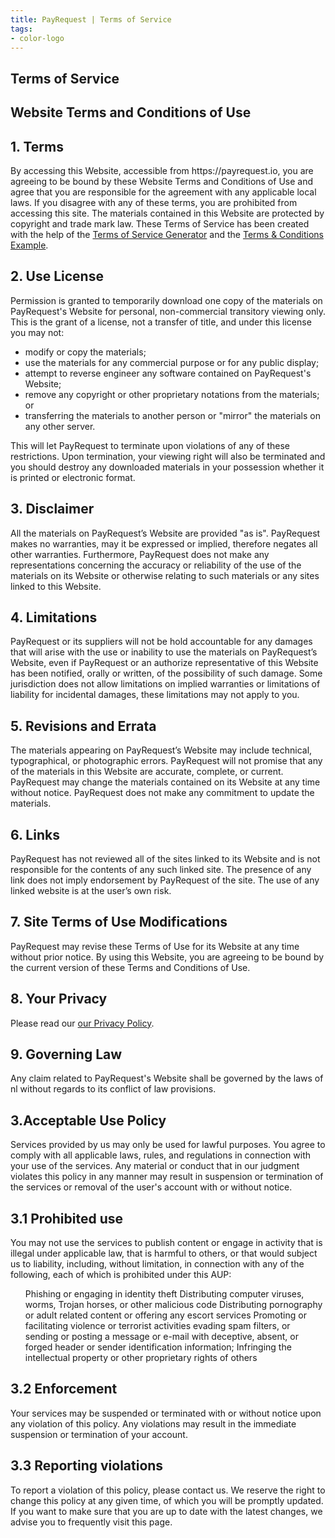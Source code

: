```yaml
---
title: PayRequest | Terms of Service
tags:
- color-logo
---
```


<!-- Done for the new website! -->

<!-- Breadcrumb Start -->
<section class="breadcrumb-area">
         <div class="breadcrumb-shape"></div>
         <div class="container">
            <div class="row">
               <div class="col-lg-12">
                  <div class="breadcrumb-inn">
                     <div class="section-title wow fadeInUp" data-wow-duration="1s" data-wow-delay="0.3s">
                       <h2>Terms of <span>Service</span></h2>
                     </div>
                  </div>
               </div>
            </div>
         </div>
</section>
 <!-- Breadcrumb End -->

<section class="about-page-section section_100">
         <div class="container">
            <div class="row">
               <div class="col-md-12 mx-auto text-center">

<h1>Website Terms and Conditions of Use</h1>
<h2>1. Terms</h2>
<p>By accessing this Website, accessible from https://payrequest.io, you are agreeing to be bound by these Website Terms and Conditions of Use and agree that you are responsible for the agreement with any applicable local laws. If you disagree with any of these terms, you are prohibited from accessing this site. The materials contained in this Website are protected by copyright and trade mark law. These Terms of Service has been created with the help of the <a href="https://www.termsofservicegenerator.net">Terms of Service Generator</a> and the <a href="https://www.termsconditionsexample.com">Terms &amp; Conditions Example</a>.</p>

<h2>2. Use License</h2>
<p>Permission is granted to temporarily download one copy of the materials on PayRequest's Website for personal, non-commercial transitory viewing only. This is the grant of a license, not a transfer of title, and under this license you may not:</p>

<ul>
    <li>modify or copy the materials;</li>
    <li>use the materials for any commercial purpose or for any public display;</li>
    <li>attempt to reverse engineer any software contained on PayRequest's Website;</li>
    <li>remove any copyright or other proprietary notations from the materials; or</li>
    <li>transferring the materials to another person or "mirror" the materials on any other server.</li>
</ul>

<p>This will let PayRequest to terminate upon violations of any of these restrictions. Upon termination, your viewing right will also be terminated and you should destroy any downloaded materials in your possession whether it is printed or electronic format.</p>

<h2>3. Disclaimer</h2>
<p>All the materials on PayRequest’s Website are provided "as is". PayRequest makes no warranties, may it be expressed or implied, therefore negates all other warranties. Furthermore, PayRequest does not make any representations concerning the accuracy or reliability of the use of the materials on its Website or otherwise relating to such materials or any sites linked to this Website.</p>

<h2>4. Limitations</h2>
<p>PayRequest or its suppliers will not be hold accountable for any damages that will arise with the use or inability to use the materials on PayRequest’s Website, even if PayRequest or an authorize representative of this Website has been notified, orally or written, of the possibility of such damage. Some jurisdiction does not allow limitations on implied warranties or limitations of liability for incidental damages, these limitations may not apply to you.</p>

<h2>5. Revisions and Errata</h2>
<p>The materials appearing on PayRequest’s Website may include technical, typographical, or photographic errors. PayRequest will not promise that any of the materials in this Website are accurate, complete, or current. PayRequest may change the materials contained on its Website at any time without notice. PayRequest does not make any commitment to update the materials.</p>

<h2>6. Links</h2>
<p>PayRequest has not reviewed all of the sites linked to its Website and is not responsible for the contents of any such linked site. The presence of any link does not imply endorsement by PayRequest of the site. The use of any linked website is at the user’s own risk.</p>

<h2>7. Site Terms of Use Modifications</h2>
<p>PayRequest may revise these Terms of Use for its Website at any time without prior notice. By using this Website, you are agreeing to be bound by the current version of these Terms and Conditions of Use.</p>

<h2>8. Your Privacy</h2>
<p>Please read our <a href="https://payrequest.io/privacy">our Privacy Policy</a>.</p>

<h2>9. Governing Law</h2>
<p>Any claim related to PayRequest's Website shall be governed by the laws of nl without regards to its conflict of law provisions.</p>


<h2> 3.Acceptable Use Policy  </h2>
Services provided by us may only be used for lawful purposes. You agree to comply with all applicable laws, rules, and regulations in connection with your use of the services. Any material or conduct that in our judgment violates this policy in any manner may result in suspension or termination of the services or removal of the user's account with or without notice.
<h2> 3.1 Prohibited use </h2>
You may not use the services to publish content or engage in activity that is illegal under applicable law, that is harmful to others, or that would subject us to liability, including, without limitation, in connection with any of the following, each of which is prohibited under this AUP:
<ul>
Phishing or engaging in identity theft
Distributing computer viruses, worms, Trojan horses, or other malicious code
Distributing pornography or adult related content or offering any escort services
Promoting or facilitating violence or terrorist activities
evading spam filters, or sending or posting a message or e-mail with deceptive, absent, or forged header or sender identification information;
Infringing the intellectual property or other proprietary rights of others
</ul>
<h2> 3.2 Enforcement </h2>
Your services may be suspended or terminated with or without notice upon any violation of this policy. Any violations may result in the immediate suspension or termination of your account.
<h2> 3.3 Reporting violations </h2>
To report a violation of this policy, please contact us.
We reserve the right to change this policy at any given time, of which you will be promptly updated. If you want to make sure that you are up to date with the latest changes, we advise you to frequently visit this page.




</div>
</div>    
</div>
</section>

